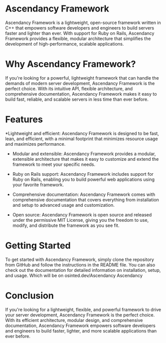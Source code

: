 # Ascendancy Framework


Ascendancy Framework is a lightweight, open-source framework written in C++ that empowers software developers and engineers to build servers faster and lighter than ever. With support for Ruby on Rails, Ascendancy Framework provides a flexible, modular architecture that simplifies the development of high-performance, scalable applications.

# Why Ascendancy Framework?
If you're looking for a powerful, lightweight framework that can handle the demands of modern server development, Ascendancy Framework is the perfect choice. With its intuitive API, flexible architecture, and comprehensive documentation, Ascendancy Framework makes it easy to build fast, reliable, and scalable servers in less time than ever before.

# Features
 *Lightweight and efficient: Ascendancy Framework is designed to be fast, lean, and efficient, with a minimal footprint that minimizes resource usage and maximizes performance.

* Modular and extensible: Ascendancy Framework provides a modular, extensible architecture that makes it easy to customize and extend the framework to meet your specific needs.

 * Ruby on Rails support: Ascendancy Framework includes support for Ruby on Rails, enabling you to build powerful web applications using your favorite framework.

 * Comprehensive documentation: Ascendancy Framework comes with comprehensive documentation that covers everything from installation and setup to advanced usage and customization.

 * Open source: Ascendancy Framework is open source and released under the permissive MIT License, giving you the freedom to use, modify, and distribute the framework as you see fit.

# Getting Started
To get started with Ascendancy Framework, simply clone the repository from GitHub and follow the instructions in the README file. You can also check out the documentation for detailed information on installation, setup, and usage. Which will be on osinted.dev/Ascendancy
Ascendancy
# Conclusion
If you're looking for a lightweight, flexible, and powerful framework to drive your server development, Ascendancy Framework is the perfect choice. With its efficient architecture, modular design, and comprehensive documentation, Ascendancy Framework empowers software developers and engineers to build faster, lighter, and more scalable applications than ever before.
